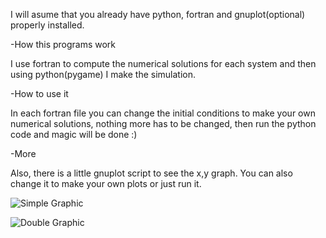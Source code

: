 I will asume that you already have python, fortran and gnuplot(optional) properly installed.

-How this programs work

I use fortran to compute the numerical solutions for each system and then using python(pygame) I make the simulation.

-How to use it

In each fortran file you can change the initial conditions to make your own numerical solutions, nothing more has to be changed, then run the python code and magic will be done :)

-More

Also, there is a little gnuplot script to see the x,y graph. You can also change it to make your own plots or just run it.



  ![Simple Graphic](https://github.com/Alverd02/Double-Pendulum/assets/118913394/8049efec-9812-48c4-9789-3fd072a21d1b)


  ![Double Graphic](https://github.com/Alverd02/Double-Pendulum/assets/118913394/31ef7529-7e89-45e4-a6e2-e9de889193b6)


